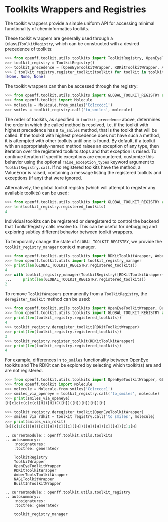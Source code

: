 # Toolkits Wrappers and Registries

The toolkit wrappers provide a simple uniform API for accessing minimal functionality of cheminformatics toolkits.

These toolkit wrappers are generally used through a {class}`ToolkitRegistry`, which can be constructed with a desired precedence of toolkits:

```python
>>> from openff.toolkit.utils.toolkits import ToolkitRegistry, OpenEyeToolkitWrapper, RDKitToolkitWrapper, AmberToolsToolkitWrapper
>>> toolkit_registry = ToolkitRegistry()
>>> toolkit_precedence = [OpenEyeToolkitWrapper, RDKitToolkitWrapper, AmberToolsToolkitWrapper]
>>> [ toolkit_registry.register_toolkit(toolkit) for toolkit in toolkit_precedence if toolkit.is_available() ]
[None, None, None]
```

The toolkit wrappers can then be accessed through the registry:

```python
>>> from openff.toolkit.utils.toolkits import GLOBAL_TOOLKIT_REGISTRY as toolkit_registry
>>> from openff.toolkit import Molecule
>>> molecule = Molecule.from_smiles('Cc1ccccc1')
>>> smiles = toolkit_registry.call('to_smiles', molecule)
```

The order of toolkits, as specified in `toolkit_precedence` above, determines the order in which
the called method is resolved, i.e. if the toolkit with highest precedence has a `to_smiles`
method, that is the toolkit that will be called. If the toolkit with highest precedence does not
have such a method, it is attempted with other toolkits until one is found. By default, if a toolkit with an appropriately-named method raises an exception of any type, then iteration over the registered toolkits stops and that exception is raised. To continue iteration if specific exceptions are encountered, customize this behavior using the optional `raise_exception_types` keyword argument to `ToolkitRegistry.call`. If no registered
toolkits have the method, a ValueError is raised, containing a message listing the registered toolkits and exceptions (if any) that were ignored. 

Alternatively, the global toolkit registry (which will attempt to register any available toolkits) can be used:

```python
>>> from openff.toolkit.utils.toolkits import GLOBAL_TOOLKIT_REGISTRY as toolkit_registry
>>> len(toolkit_registry.registered_toolkits)
4
```

Individual toolkits can be registered or deregistered to control the backend that ToolkitRegistry calls resolve to. This can
be useful for debugging and exploring subtley different behavior between toolkit wrappers.

To temporarily change the state of `GLOBAL_TOOLKIT_REGISTRY`, we provide the `toolkit_registry_manager`
context manager.

```python
>>> from openff.toolkit.utils.toolkits import RDKitToolkitWrapper, AmberToolsToolkitWrapper, GLOBAL_TOOLKIT_REGISTRY
>>> from openff.toolkit.utils import toolkit_registry_manager
>>> print(len(GLOBAL_TOOLKIT_REGISTRY.registered_toolkits))
4
>>> with toolkit_registry_manager(ToolkitRegistry([RDKitToolkitWrapper(), AmberToolsToolkitWrapper()])):
...     print(len(GLOBAL_TOOLKIT_REGISTRY.registered_toolkits))
2
```

To remove `ToolkitWrappers` permanently from a `ToolkitRegistry`, the `deregister_toolkit` method can be used:

```python
>>> from openff.toolkit.utils.toolkits import OpenEyeToolkitWrapper, BuiltInToolkitWrapper
>>> from openff.toolkit.utils.toolkits import GLOBAL_TOOLKIT_REGISTRY as toolkit_registry
>>> print(len(toolkit_registry.registered_toolkits))
4
>>> toolkit_registry.deregister_toolkit(RDKitToolkitWrapper)
>>> print(len(toolkit_registry.registered_toolkits))
3
>>> toolkit_registry.register_toolkit(RDKitToolkitWrapper)
>>> print(len(toolkit_registry.registered_toolkits))
4
```

For example, differences in `to_smiles` functionality between OpenEye toolkits and The RDKit can
be explored by selecting which toolkit(s) are and are not registered.

```python
>>> from openff.toolkit.utils.toolkits import OpenEyeToolkitWrapper, GLOBAL_TOOLKIT_REGISTRY as toolkit_registry
>>> from openff.toolkit import Molecule
>>> molecule = Molecule.from_smiles('Cc1ccccc1')
>>> smiles_via_openeye = toolkit_registry.call('to_smiles', molecule)
>>> print(smiles_via_openeye)
[H]c1c(c(c(c(c1[H])[H])C([H])([H])[H])[H])[H]

>>> toolkit_registry.deregister_toolkit(OpenEyeToolkitWrapper)
>>> smiles_via_rdkit = toolkit_registry.call('to_smiles', molecule)
>>> print(smiles_via_rdkit)
[H][c]1[c]([H])[c]([H])[c]([C]([H])([H])[H])[c]([H])[c]1[H]
```

```{eval-rst}
.. currentmodule:: openff.toolkit.utils.toolkits
.. autosummary::
    :nosignatures:
    :toctree: generated/

    ToolkitRegistry
    ToolkitWrapper
    OpenEyeToolkitWrapper
    RDKitToolkitWrapper
    AmberToolsToolkitWrapper
    NAGLToolkitWrapper
    BuiltInToolkitWrapper

.. currentmodule:: openff.toolkit.utils.toolkit_registry
.. autosummary::
    :nosignatures:
    :toctree: generated/

    toolkit_registry_manager
```